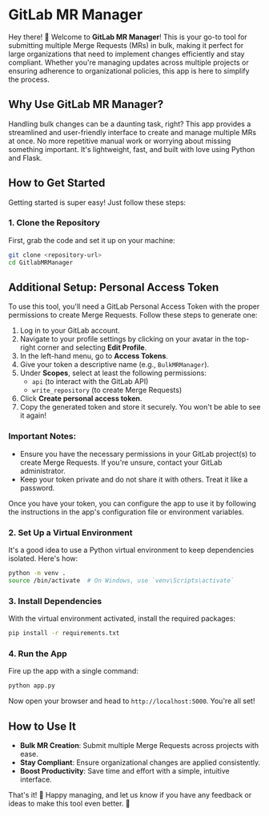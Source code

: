 # GitLab MR Manager

Hey there! 👋 Welcome to **GitLab MR Manager**! This is your go-to tool for submitting multiple Merge Requests (MRs) in bulk, making it perfect for large organizations that need to implement changes efficiently and stay compliant. Whether you're managing updates across multiple projects or ensuring adherence to organizational policies, this app is here to simplify the process.

## Why Use GitLab MR Manager?

Handling bulk changes can be a daunting task, right? This app provides a streamlined and user-friendly interface to create and manage multiple MRs at once. No more repetitive manual work or worrying about missing something important. It's lightweight, fast, and built with love using Python and Flask.

## How to Get Started

Getting started is super easy! Just follow these steps:

### 1. Clone the Repository
First, grab the code and set it up on your machine:
```bash
git clone <repository-url>
cd GitlabMRManager
```

## Additional Setup: Personal Access Token

To use this tool, you'll need a GitLab Personal Access Token with the proper permissions to create Merge Requests. Follow these steps to generate one:

1. Log in to your GitLab account.
2. Navigate to your profile settings by clicking on your avatar in the top-right corner and selecting **Edit Profile**.
3. In the left-hand menu, go to **Access Tokens**.
4. Give your token a descriptive name (e.g., `BulkMRManager`).
5. Under **Scopes**, select at least the following permissions:
    - `api` (to interact with the GitLab API)
    - `write_repository` (to create Merge Requests)
6. Click **Create personal access token**.
7. Copy the generated token and store it securely. You won't be able to see it again!

### Important Notes:
- Ensure you have the necessary permissions in your GitLab project(s) to create Merge Requests. If you're unsure, contact your GitLab administrator.
- Keep your token private and do not share it with others. Treat it like a password.

Once you have your token, you can configure the app to use it by following the instructions in the app's configuration file or environment variables.
### 2. Set Up a Virtual Environment
It's a good idea to use a Python virtual environment to keep dependencies isolated. Here's how:
```bash
python -m venv .
source /bin/activate  # On Windows, use `venv\Scripts\activate`
```

### 3. Install Dependencies
With the virtual environment activated, install the required packages:
```bash
pip install -r requirements.txt
```

### 4. Run the App
Fire up the app with a single command:
```bash
python app.py
```
Now open your browser and head to `http://localhost:5000`. You're all set!

## How to Use It

- **Bulk MR Creation**: Submit multiple Merge Requests across projects with ease.
- **Stay Compliant**: Ensure organizational changes are applied consistently.
- **Boost Productivity**: Save time and effort with a simple, intuitive interface.

That's it! 🎉 Happy managing, and let us know if you have any feedback or ideas to make this tool even better. 🚀